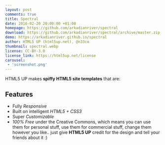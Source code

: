 ```yaml
---
layout: post
comments: true
title: Spectral
date: 2016-02-20 20:00:00 +01:00
homepage: https://github.com/arkadianriver/spectral
download: https://github.com/arkadianriver/spectral/archive/master.zip
demo: https://arkadianriver.github.io/spectral
author: HTML5 UP (html5up.net), @n33co
thumbnail: spectral.webp
license: CC-BY-3.0
license_link: https://html5up.net/license
carousel:
 - 'screenshot.png'
---
```


HTML5 UP makes **spiffy HTML5 site templates** that are:

## Features

* Fully _Responsive_
* Built on intelligent _HTML5 + CSS3_
* Super _Customizable_
* _100% Free_ under the Creative Commons, which means you can use them for personal stuff, use them for commercial stuff, change them however you like.. just give **HTML5 UP** credit for the design and tell your friends about it :)
